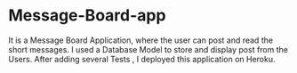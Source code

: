 # Message-Board-app
It is a Message Board Application, where the user can post and read the short messages. I used a Database Model to store and display post from the Users. After adding several Tests , I deployed this application on Heroku.
